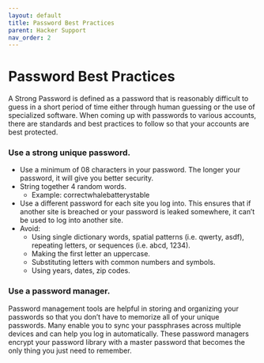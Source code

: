 ```yaml
---
layout: default
title: Password Best Practices
parent: Hacker Support
nav_order: 2
---
```


# Password Best Practices
A Strong Password is defined as a password that is reasonably difficult to guess in a short period of time either through human guessing or the use of specialized software. When coming up with passwords to various accounts, there are standards and best practices to follow so that your accounts are best protected.

### Use a strong unique password.
* Use a minimum of 08 characters in your password. The longer your password, it will give you better security.
* String together 4 random words.
     * Example: correctwhalebatterystable
* Use a different password for each site you log into. This ensures that if another site is breached or your password is leaked somewhere, it can’t be used to log into another site.
* Avoid:
     * Using single dictionary words, spatial patterns (i.e. qwerty, asdf), repeating letters, or sequences (i.e. abcd, 1234).
     * Making the first letter an uppercase.
     * Substituting letters with common numbers and symbols.
     * Using years, dates, zip codes.

### Use a password manager.
Password management tools are helpful in storing and organizing your passwords so that you don’t have to memorize all of your unique passwords. Many enable you to sync your passphrases across multiple devices and can help you log in automatically. These password managers encrypt your password library with a master password that becomes the only thing you just need to remember.

